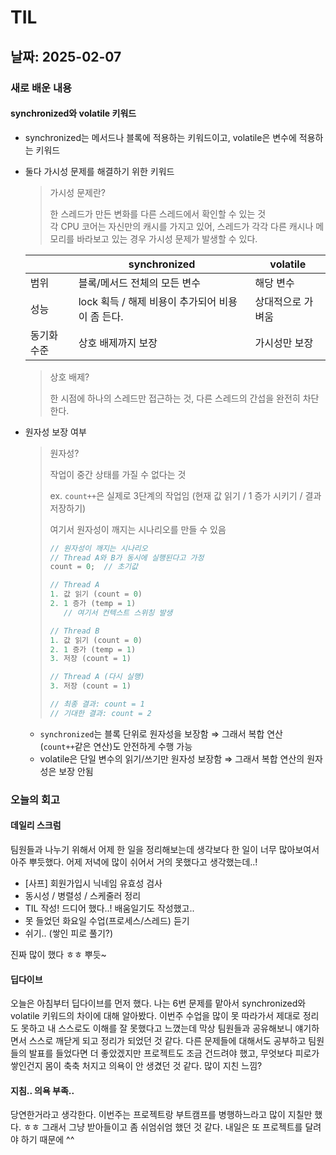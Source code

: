 # TIL

## 날짜: 2025-02-07

### 새로 배운 내용

#### synchronized와 volatile 키워드

- synchronized는 메서드나 블록에 적용하는 키워드이고, volatile은 변수에 적용하는 키워드
- 둘다 가시성 문제를 해결하기 위한 키워드
    
    > 가시성 문제란?
    > 
    > 한 스레드가 만든 변화를 다른 스레드에서 확인할 수 있는 것 <br>
    > 각 CPU 코어는 자신만의 캐시를 가지고 있어, 스레드가 각각 다른 캐시나 메모리를 바라보고 있는 경우 가시성 문제가 발생할 수 있다.
    > 
    
    |  | synchronized | volatile |
    | --- | --- | --- |
    | 범위 | 블록/메서드 전체의 모든 변수 | 해당 변수 |
    | 성능 | lock 획득 / 해제 비용이 추가되어 비용이 좀 든다. | 상대적으로 가벼움 |
    | 동기화 수준 | 상호 배제까지 보장 | 가시성만 보장 |
    
    > 상호 배제?
    > 
    > 한 시점에 하나의 스레드만 접근하는 것, 다른 스레드의 간섭을 완전히 차단한다.
- 원자성 보장 여부
    
    > 원자성?
    > 
    > 
    > 작업이 중간 상태를 가질 수 없다는 것 
    > 
    > ex. `count++`은 실제로 3단계의 작업임 (현재 값 읽기 / 1 증가 시키기 / 결과 저장하기)
    > 
    > 여기서 원자성이 깨지는 시나리오를 만들 수 있음
    > 
    > ```java
    > // 원자성이 깨지는 시나리오
    > // Thread A와 B가 동시에 실행된다고 가정
    > count = 0;  // 초기값
    > 
    > // Thread A
    > 1. 값 읽기 (count = 0)
    > 2. 1 증가 (temp = 1)
    >    // 여기서 컨텍스트 스위칭 발생
    > 
    > // Thread B
    > 1. 값 읽기 (count = 0)
    > 2. 1 증가 (temp = 1)
    > 3. 저장 (count = 1)
    > 
    > // Thread A (다시 실행)
    > 3. 저장 (count = 1)
    > 
    > // 최종 결과: count = 1
    > // 기대한 결과: count = 2
    > ```
    > 
    - `synchronized`는 블록 단위로 원자성을 보장함 ⇒ 그래서 복합 연산 (`count++`같은 연산)도 안전하게 수행 가능
    - volatile은 단일 변수의 읽기/쓰기만 원자성 보장함 ⇒ 그래서 복합 연산의 원자성은 보장 안됨

### 오늘의 회고

#### 데일리 스크럼

팀원들과 나누기 위해서 어제 한 일을 정리해보는데 생각보다 한 일이 너무 많아보여서 아주 뿌듯했다.
어제 저녁에 많이 쉬어서 거의 못했다고 생각했는데..!

- [사프] 회원가입시 닉네임 유효성 검사
- 동시성 / 병렬성 / 스케줄러 정리
- TIL 작성! 드디어 했다..! 배움일기도 작성했고..
- 못 들었던 화요일 수업(프로세스/스레드) 듣기
- 쉬기.. (쌓인 피로 풀기?)

진짜 많이 했다 ㅎㅎ 뿌듯~

#### 딥다이브

오늘은 아침부터 딥다이브를 먼저 했다.
나는 6번 문제를 맡아서 synchronized와 volatile 키워드의 차이에 대해 알아봤다.
이번주 수업을 많이 못 따라가서 제대로 정리도 못하고 내 스스로도 이해를 잘 못했다고 느꼈는데 막상 팀원들과 공유해보니 얘기하면서 스스로 깨닫게 되고 정리가 되었던 것 같다. 
다른 문제들에 대해서도 공부하고 팀원들의 발표를 들었다면 더 좋았겠지만 프로젝트도 조금 건드려야 했고, 무엇보다 피로가 쌓인건지 몸이 축축 처지고 의욕이 안 생겼던 것 같다. 많이 지친 느낌?

#### 지침.. 의욕 부족..

당연한거라고 생각한다. 이번주는 프로젝트랑 부트캠프를 병행하느라고 많이 지칠만 했다. ㅎㅎ 
그래서 그냥 받아들이고 좀 쉬엄쉬엄 했던 것 같다.
내일은 또 프로젝트를 달려야 하기 때문에 ^^